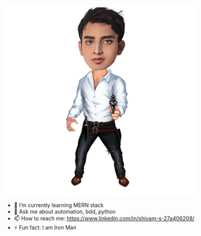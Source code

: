 ![banner](./abc.png)

- 🌱 I’m currently learning MERN stack
- 💬 Ask me about automation, bdd, python
- 📫 How to reach me: https://www.linkedin.com/in/shivam-s-27a406208/
- ⚡ Fun fact: I am Iron Man
